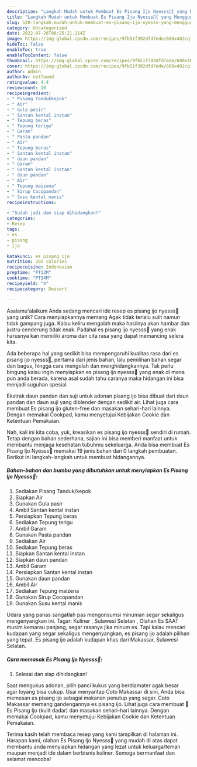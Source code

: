 ```yaml
---
description: "Langkah Mudah untuk Membuat Es Pisang Ijo Nyesss🍧{ yang Menggugah Selera"
title: "Langkah Mudah untuk Membuat Es Pisang Ijo Nyesss🍧{ yang Menggugah Selera"
slug: 520-langkah-mudah-untuk-membuat-es-pisang-ijo-nyesss-yang-menggugah-selera
category: Uncategorized
date: 2022-07-26T06:25:21.114Z
image: https://img-global.cpcdn.com/recipes/9fb51f392dfd7ede/680x482cq70/es-pisang-ijo-nyesss-foto-resep-utama.jpg
hideToc: false
enableToc: true
enableTocContent: false
thumbnail: https://img-global.cpcdn.com/recipes/9fb51f392dfd7ede/680x482cq70/es-pisang-ijo-nyesss-foto-resep-utama.jpg
cover: https://img-global.cpcdn.com/recipes/9fb51f392dfd7ede/680x482cq70/es-pisang-ijo-nyesss-foto-resep-utama.jpg
author: Admin
authorAv: notfound
ratingvalue: 4.4
reviewcount: 10
recipeingredient:
- " Pisang Tandukkepok"
- " Air"
- " Gula pasir"
- " Santan kental instan"
- " Tepung beras"
- " Tepung terigu"
- " Garam"
- " Pasta pandan"
- " Air"
- " Tepung beras"
- " Santan kental instan"
- " daun pandan"
- " Garam"
- " Santan kental instan"
- " daun pandan"
- " Air"
- " Tepung maizena"
- " Sirup Cocopandan"
- " Susu kental manis"
recipeinstructions:

- "Sudah jadi dan siap dihidangkan!"
categories:
- Resep
tags:
- es
- pisang
- ijo

katakunci: es pisang ijo 
nutrition: 202 calories
recipecuisine: Indonesian
preptime: "PT12M"
cooktime: "PT34M"
recipeyield: "4"
recipecategory: Dessert

---
```



Asalamu'alaikum Anda sedang mencari ide resep es pisang ijo nyesss🍧 yang unik? Cara menyiapkannya memang Agak tidak terlalu sulit namun tidak gampang juga. Kalau keliru mengolah maka hasilnya akan hambar dan justru cenderung tidak enak. Padahal es pisang ijo nyesss🍧 yang enak harusnya kan memiliki aroma dan cita rasa yang dapat memancing selera kita.


Ada beberapa hal yang sedikit bisa mempengaruhi kualitas rasa dari es pisang ijo nyesss🍧, pertama dari jenis bahan, lalu pemilihan bahan segar dan bagus, hingga cara mengolah dan menghidangkannya. Tak perlu bingung kalau ingin menyiapkan es pisang ijo nyesss🍧 yang enak di mana pun anda berada, karena asal sudah tahu caranya maka hidangan ini bisa menjadi suguhan spesial.

Ekstrak daun pandan dan suji untuk adonan pisang ijo bisa dibuat dari daun pandan dan daun suji yang diblender dengan sedikit air. Lihat juga cara membuat Es pisang ijo gluten-free dan masakan sehari-hari lainnya. Dengan memakai Cookpad, kamu menyetujui Kebijakan Cookie dan Ketentuan Pemakaian.


Nah, kali ini kita coba, yuk, kreasikan es pisang ijo nyesss🍧 sendiri di rumah. Tetap dengan bahan sederhana, sajian ini bisa memberi manfaat untuk membantu menjaga kesehatan tubuhmu sekeluarga. Anda bisa membuat Es Pisang Ijo Nyesss🍧 memakai 19 jenis bahan dan 0 langkah pembuatan. Berikut ini langkah-langkah untuk membuat hidangannya.

<!--inarticleads1-->

##### Bahan-bahan dan bumbu yang dibutuhkan untuk menyiapkan Es Pisang Ijo Nyesss🍧:

1. Sediakan  Pisang Tanduk/kepok
1. Siapkan  Air
1. Gunakan  Gula pasir
1. Ambil  Santan kental instan
1. Persiapkan  Tepung beras
1. Sediakan  Tepung terigu
1. Ambil  Garam
1. Gunakan  Pasta pandan
1. Sediakan  Air
1. Sediakan  Tepung beras
1. Siapkan  Santan kental instan
1. Siapkan  daun pandan
1. Ambil  Garam
1. Persiapkan  Santan kental instan
1. Gunakan  daun pandan
1. Ambil  Air
1. Sediakan  Tepung maizena
1. Gunakan  Sirup Cocopandan
1. Gunakan  Susu kental manis


Udara yang panas sangatlah pas mengonsumsi minuman segar sekaligus mengenyangkan ini. Tagar: Kuliner , Sulawesi Selatan , Olahan Es SAAT musim kemarau panjang, segar rasanya jika minum es. Tapi kalau mencari kudapan yang segar sekaligus mengenyangkan, es pisang ijo adalah pilihan yang tepat. Es pisang ijo adalah kudapan khas dari Makassar, Sulawesi Selatan. 

<!--inarticleads2-->

##### Cara memasak Es Pisang Ijo Nyesss🍧:


1. Selesai dan siap dihidangkan!

Saat mengukus adonan, pilih panci kukus yang berdiamater agak besar agar loyang bisa cukup. Usai menyantap Coto Makassar di sini, Anda bisa memesan es pisang ijo sebagai makanan penutup yang segar. Coto Makassar memang gandengannya es pisang ijo. Lihat juga cara membuat 🍧Es Pisang Ijo (kulit dadar) dan masakan sehari-hari lainnya. Dengan memakai Cookpad, kamu menyetujui Kebijakan Cookie dan Ketentuan Pemakaian. 

Terima kasih telah membaca resep yang kami tampilkan di halaman ini. Harapan kami, olahan Es Pisang Ijo Nyesss🍧 yang mudah di atas dapat membantu anda menyiapkan hidangan yang lezat untuk keluarga/teman maupun menjadi ide dalam berbisnis kuliner. Semoga bermanfaat dan selamat mencoba!

